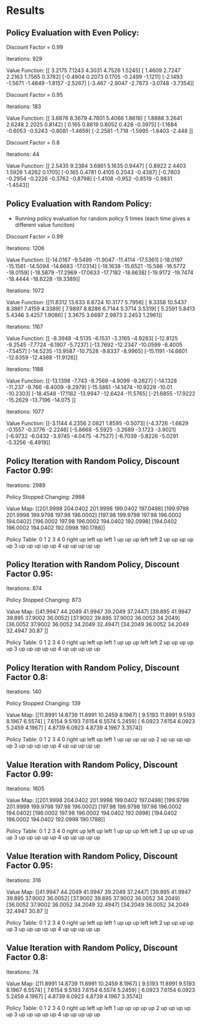 # Results

## Policy Evaluation with Even Policy:

Discount Factor = 0.99

Iterations: 929

Value Function: 
[[ 3.2175  7.1243  4.3031  4.7526  1.5245]
 [ 1.4609  2.7247  2.2163  1.7565  0.3782]
 [-0.4904  0.2073  0.1705 -0.2499 -1.1211]
 [-2.1493 -1.5671 -1.4849 -1.8157 -2.5267]
 [-3.467  -2.9047 -2.7873 -3.0748 -3.7354]]

Discount Factor = 0.95

Iterations: 183

Value Function: 
[[ 3.6876  8.3679  4.7801  5.4066  1.8618]
 [ 1.8888  3.2641  2.6248  2.2025  0.8142]
 [ 0.165   0.8619  0.8052  0.428  -0.3975]
 [-1.1684 -0.6053 -0.5243 -0.8081 -1.4659]
 [-2.2581 -1.718  -1.5995 -1.8403 -2.448 ]]

 Discount Factor = 0.8

 Iterations: 44

 Value Function: 
[[ 2.5435  9.2384  3.6861  5.1635  0.9447]
 [ 0.8922  2.4403  1.5926  1.4262  0.1705]
 [-0.165   0.4781  0.4105  0.2043 -0.4387]
 [-0.7803 -0.2954 -0.2226 -0.3762 -0.8798]
 [-1.4108 -0.952  -0.8519 -0.9831 -1.4543]]


## Policy Evaluation with Random Policy:

- Running policy evaluation for random policy 5 times (each time gives a different value funciton)

Discount Factor = 0.99

Iterations: 1206

Value Function: 
[[-14.0167  -9.5499 -11.9047 -11.4114 -17.5361]
 [-18.0197 -15.1561 -14.5094 -14.6683 -17.0314]
 [-18.1638 -15.6521 -15.586  -16.5772 -18.0159]
 [-18.5879 -17.2969 -17.0633 -17.7182 -18.6638]
 [-19.9172 -19.7474 -18.4444 -18.6228 -19.3389]]

Iterations: 1072

Value Function: 
[[11.8312 13.633   8.8724 10.3177  5.7956]
 [ 9.3358 10.5437  8.3861  7.4159  4.3389]
 [ 7.9897  8.8286  6.7144  5.3714  3.5319]
 [ 5.2591  5.8413  5.4346  3.4257  1.9086]
 [ 3.3675  3.6697  2.9873  2.2453  1.2961]]

Iterations: 1167

Value Function: 
[[ -8.3948  -4.5135  -6.1531  -3.3165  -4.9283]
 [-12.8125  -9.2545  -7.7724  -6.1907  -5.7237]
 [-13.7692 -12.2347 -10.0599  -8.4005  -7.5457]
 [-14.5235 -13.9587 -10.7528  -9.8337  -8.9965]
 [-15.1191 -14.6601 -12.6359 -12.4388 -11.9126]]

Iterations: 1188

Value Function: 
[[-13.1398  -7.743   -8.7569  -4.9099  -9.2627]
 [-14.1328 -11.237   -9.766   -8.4009  -9.2979]
 [-15.5861 -14.1474 -10.9229 -10.01   -10.2303]
 [-18.4548 -17.1182 -13.9947 -12.6424 -11.5765]
 [-21.6855 -17.9222 -15.2629 -13.7196 -14.075 ]]

Iterations: 1077

Value Function: 
[[-3.1144  4.2356  2.0821  1.8595 -0.5073]
 [-4.3726 -1.6629 -0.1557 -0.3776 -2.2246]
 [-5.8668 -5.5925 -3.2689 -3.1723 -3.9021]
 [-6.9732 -6.0432 -3.9745 -4.0475 -4.7527]
 [-6.7039 -5.8226 -5.0291 -5.3256 -6.4919]]

## Policy Iteration with Random Policy, Discount Factor 0.99:

Iterations: 2989

Policy Stopped Changing: 2988

Value Map: 
[[201.9998 204.0402 201.9998 199.0402 197.0498]
 [199.9798 201.9998 199.9798 197.98   196.0002]
 [197.98   199.9798 197.98   196.0002 194.0402]
 [196.0002 197.98   196.0002 194.0402 192.0998]
 [194.0402 196.0002 194.0402 192.0998 190.1788]]

Policy Table: 
       0   1     2     3     4
0  right  up  left    up  left
1     up  up    up  left  left
2     up  up    up    up    up
3     up  up    up    up    up
4     up  up    up    up    up

## Policy Iteration with Random Policy, Discount Factor 0.95:

Iterations: 874

Policy Stopped Changing: 873

Value Map: 
[[41.9947 44.2049 41.9947 39.2049 37.2447]
 [39.895  41.9947 39.895  37.9002 36.0052]
 [37.9002 39.895  37.9002 36.0052 34.2049]
 [36.0052 37.9002 36.0052 34.2049 32.4947]
 [34.2049 36.0052 34.2049 32.4947 30.87  ]]

Policy Table: 
       0   1     2     3     4
0  right  up  left    up  left
1     up  up    up  left  left
2     up  up    up    up    up
3     up  up    up    up    up
4     up  up    up    up    up

## Policy Iteration with Random Policy, Discount Factor 0.8:

Iterations: 140

Policy Stopped Changing: 139

Value Map: 
[[11.8991 14.8739 11.8991 10.2459  8.1967]
 [ 9.5193 11.8991  9.5193  8.1967  6.5574]
 [ 7.6154  9.5193  7.6154  6.5574  5.2459]
 [ 6.0923  7.6154  6.0923  5.2459  4.1967]
 [ 4.8739  6.0923  4.8739  4.1967  3.3574]]

Policy Table: 
       0   1     2   3     4
0  right  up  left  up  left
1     up  up    up  up    up
2     up  up    up  up    up
3     up  up    up  up    up
4     up  up    up  up    up


## Value Iteration with Random Policy, Discount Factor 0.99:

Iterations: 1605

Value Map: 
[[201.9998 204.0402 201.9998 199.0402 197.0498]
 [199.9798 201.9998 199.9798 197.98   196.0002]
 [197.98   199.9798 197.98   196.0002 194.0402]
 [196.0002 197.98   196.0002 194.0402 192.0998]
 [194.0402 196.0002 194.0402 192.0998 190.1788]]

Policy Table: 
       0   1     2     3     4
0  right  up  left    up  left
1     up  up    up  left  left
2     up  up    up    up    up
3     up  up    up    up    up
4     up  up    up    up    up



## Value Iteration with Random Policy, Discount Factor 0.95:

Iterations: 316

Value Map: 
[[41.9947 44.2049 41.9947 39.2049 37.2447]
 [39.895  41.9947 39.895  37.9002 36.0052]
 [37.9002 39.895  37.9002 36.0052 34.2049]
 [36.0052 37.9002 36.0052 34.2049 32.4947]
 [34.2049 36.0052 34.2049 32.4947 30.87  ]]

Policy Table: 
       0   1     2     3     4
0  right  up  left    up  left
1     up  up    up  left  left
2     up  up    up    up    up
3     up  up    up    up    up
4     up  up    up    up    up


## Value Iteration with Random Policy, Discount Factor 0.8:

Iterations: 74

Value Map: 
[[11.8991 14.8739 11.8991 10.2459  8.1967]
 [ 9.5193 11.8991  9.5193  8.1967  6.5574]
 [ 7.6154  9.5193  7.6154  6.5574  5.2459]
 [ 6.0923  7.6154  6.0923  5.2459  4.1967]
 [ 4.8739  6.0923  4.8739  4.1967  3.3574]]

Policy Table: 
       0   1     2   3     4
0  right  up  left  up  left
1     up  up    up  up    up
2     up  up    up  up    up
3     up  up    up  up    up
4     up  up    up  up    up












